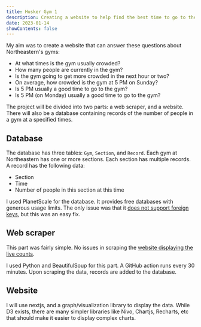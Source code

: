 ```yaml
---
title: Husker Gym 1
description: Creating a website to help find the best time to go to the gym
date: 2023-01-14
showContents: false
---
```


My aim was to create a website that can answer these questions about Northeastern's gyms:

- At what times is the gym usually crowded?
- How many people are currently in the gym?
- Is the gym going to get more crowded in the next hour or two?
- On average, how crowded is the gym at 5 PM on Sunday?
- Is 5 PM usually a good time to go to the gym?
- Is 5 PM (on Monday) usually a good time to go to the gym?

The project will be divided into two parts: a web scraper, and a website. There will also be a database containing records of the number of people in a gym at a specified times.

## Database

The database has three tables: `Gym`, `Section`, and `Record`. Each gym at Northeastern has one or more sections. Each section has multiple records. A record has the following data:

- Section
- Time
- Number of people in this section at this time

I used PlanetScale for the database. It provides free databases with generous usage limits. The only issue was that it [does not support foreign keys](https://planetscale.com/docs/learn/operating-without-foreign-key-constraints), but this was an easy fix.

## Web scraper

This part was fairly simple. No issues in scraping the [website displaying the live counts](https://connect2concepts.com/connect2/?type=circle&key=2A2BE0D8-DF10-4A48-BEDD-B3BC0CD628E7).

I used Python and BeautifulSoup for this part. A GitHub action runs every 30 minutes. Upon scraping the data, records are added to the database.

## Website

I will use nextjs, and a graph/visualization library to display the data. While D3 exists, there are many simpler libraries like Nivo, Chartjs, Recharts, etc that should make it easier to display complex charts.